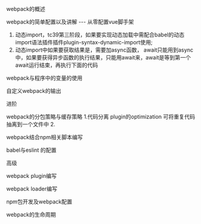 webpack的概述

webpack的简单配置以及讲解 --- 从零配置vue脚手架

1. 动态import，tc39第三阶段，如果要实现动态加载中需配合babel的动态import语法插件插件plugin-syntax-dynamic-import使用;
2. 动态import中如果要获取结果是，需要加async函数， await只能用到async中，如果要获得异步函数的执行结果，只能用await来，await是等到第一个await运行结束，再执行下面的代码


webpack与程序中的变量的使用

自定义webpack的输出


进阶

webpack的分包策略与缓存策略
1.代码分离 plugin的optimization 可将重复代码抽离到一个文件中 
2.


webpack结合npm相关脚本编写

babel与eslint 的配置


高级

webpack plugin编写

webpack loader编写

npm包开发及webpack配置

webpack的生命周期